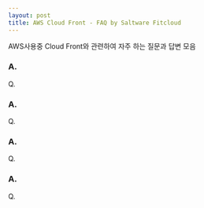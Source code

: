 ```yaml
---
layout: post
title: AWS Cloud Front - FAQ by Saltware Fitcloud
---
```


AWS사용중 Cloud Front와 관련하여 자주 하는 질문과 답변 모음

### A.
Q.

### A.
Q.

### A.
Q.

### A.
Q.

